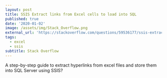 ```yaml
---
layout: post
title: SSIS Extract links from Excel cells to load into SQL
published: true
date: '2020-01-02'
image: /assets/img/Stack_Overflow.png
external_url: 'https://stackoverflow.com/questions/59536177/ssis-extract-links-from-excel-cells-to-load-into-sql/59570855#59570855'
tags:
  - excel
  - ssis
subtitle: Stack Overflow
---
```

A step-by-step guide to extract hyperlinks from excel files and store them into SQL Server using SSIS?
